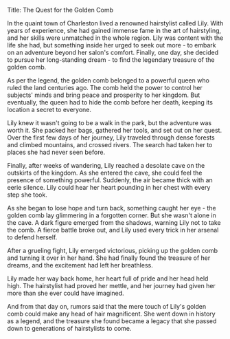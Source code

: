 Title: The Quest for the Golden Comb

In the quaint town of Charleston lived a renowned hairstylist called Lily. With years of experience, she had gained immense fame in the art of hairstyling, and her skills were unmatched in the whole region. Lily was content with the life she had, but something inside her urged to seek out more - to embark on an adventure beyond her salon's comfort. Finally, one day, she decided to pursue her long-standing dream - to find the legendary treasure of the golden comb.

As per the legend, the golden comb belonged to a powerful queen who ruled the land centuries ago. The comb held the power to control her subjects' minds and bring peace and prosperity to her kingdom. But eventually, the queen had to hide the comb before her death, keeping its location a secret to everyone.

Lily knew it wasn't going to be a walk in the park, but the adventure was worth it. She packed her bags, gathered her tools, and set out on her quest. Over the first few days of her journey, Lily traveled through dense forests and climbed mountains, and crossed rivers. The search had taken her to places she had never seen before.

Finally, after weeks of wandering, Lily reached a desolate cave on the outskirts of the kingdom. As she entered the cave, she could feel the presence of something powerful. Suddenly, the air became thick with an eerie silence. Lily could hear her heart pounding in her chest with every step she took.

As she began to lose hope and turn back, something caught her eye - the golden comb lay glimmering in a forgotten corner. But she wasn't alone in the cave. A dark figure emerged from the shadows, warning Lily not to take the comb. A fierce battle broke out, and Lily used every trick in her arsenal to defend herself.

After a grueling fight, Lily emerged victorious, picking up the golden comb and turning it over in her hand. She had finally found the treasure of her dreams, and the excitement had left her breathless.

Lily made her way back home, her heart full of pride and her head held high. The hairstylist had proved her mettle, and her journey had given her more than she ever could have imagined.

And from that day on, rumors said that the mere touch of Lily's golden comb could make any head of hair magnificent. She went down in history as a legend, and the treasure she found became a legacy that she passed down to generations of hairstylists to come.